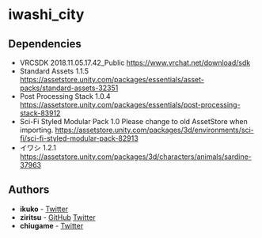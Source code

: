 # iwashi_city

## Dependencies

* VRCSDK 2018.11.05.17.42_Public
https://www.vrchat.net/download/sdk
* Standard Assets 1.1.5
https://assetstore.unity.com/packages/essentials/asset-packs/standard-assets-32351
* Post Processing Stack 1.0.4
https://assetstore.unity.com/packages/essentials/post-processing-stack-83912
* Sci-Fi Styled Modular Pack 1.0 
Please change to old AssetStore when importing.
https://assetstore.unity.com/packages/3d/environments/sci-fi/sci-fi-styled-modular-pack-82913
* イワシ 1.2.1
https://assetstore.unity.com/packages/3d/characters/animals/sardine-37963


## Authors

* **ikuko** - [Twitter](https://twitter.com/magi_ikuko)
* **ziritsu** - [GitHub](https://github.com/ziritsu) [Twitter](https://twitter.com/zi_zi_neet)
* **chiugame** - [Twitter](https://twitter.com/ChiuGameProject)

